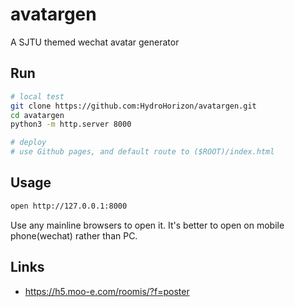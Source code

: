 # avatargen

A SJTU themed wechat avatar generator

## Run

```bash
# local test
git clone https://github.com:HydroHorizon/avatargen.git
cd avatargen
python3 -m http.server 8000

# deploy
# use Github pages, and default route to ($ROOT)/index.html
```

## Usage

```bash
open http://127.0.0.1:8000
```

Use any mainline browsers to open it. It's better to open on mobile phone(wechat) rather than PC.

## Links

* <https://h5.moo-e.com/roomis/?f=poster>
